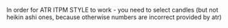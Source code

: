 In order for ATR ITPM STYLE to work - you need to select candles (but not heikin ashi ones, because otherwise numbers are incorrect provided by atr)
